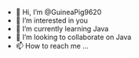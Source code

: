 - 👋 Hi, I’m @GuineaPig9620
- 👀 I’m interested in you
- 🌱 I’m currently learning Java
- 💞️ I’m looking to collaborate on Java
- 📫 How to reach me ...

<!---
GuineaPig9620/GuineaPig9620 is a ✨ special ✨ repository because its `README.md` (this file) appears on your GitHub profile.
You can click the Preview link to take a look at your changes.
--->
